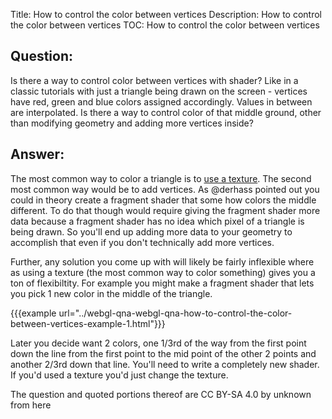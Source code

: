 Title: How to control the color between vertices
Description: How to control the color between vertices
TOC: How to control the color between vertices

## Question:

Is there a way to control color between vertices with shader?
Like in a classic tutorials with just a triangle being drawn on the screen - vertices have red, green and blue colors assigned accordingly. Values in between are interpolated.
Is there a way to control color of that middle ground, other than modifying geometry and adding more vertices inside?

## Answer:

The most common way to color a triangle is to [use a texture](https://webglfundamentals.org/webgl/lessons/webgl-3d-textures.html). The second most common way would be to add vertices. As @derhass pointed out you could in theory create a fragment shader that some how colors the middle different. To do that though would require giving the fragment shader more data because a fragment shader has no idea which pixel of a triangle is being drawn. So you'll end up adding more data to your geometry to accomplish that even if you don't technically add more vertices.

Further, any solution you come up with will likely be fairly inflexible where as using a texture (the most common way to color something) gives you a ton of flexibiltity. For example you might make a fragment shader that lets you pick 1 new color in the middle of the triangle. 

{{{example url="../webgl-qna-webgl-qna-how-to-control-the-color-between-vertices-example-1.html"}}}

Later you decide want 2 colors, one 1/3rd of the way from the first point down the line from the first point to the mid point of the other 2 points and another 2/3rd down that line. You'll need to write a completely new shader. If you'd used a texture you'd just change the texture.



<div class="so">
  <div>The question and quoted portions thereof are 
    CC BY-SA 4.0 by
    <a data-href="">unknown</a>
    from
    <a data-href="https://stackoverflow.com/questions/60745502">here</a>
  </div>
</div>
